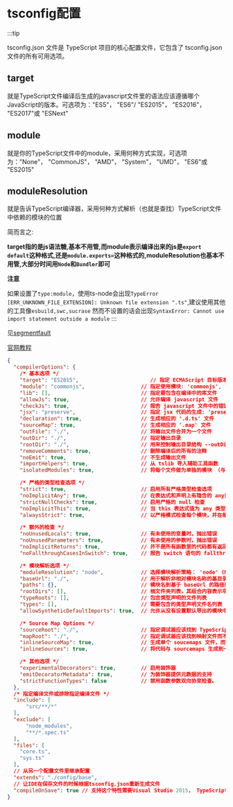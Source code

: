 # tsconfig配置

:::tip

tsconfig.json 文件是 TypeScript 项目的核心配置文件，它包含了 tsconfig.json 文件的所有可用选项。

## target  

就是TypeScript文件编译后生成的javascript文件里的语法应该遵循哪个JavaScript的版本。可选项为："ES5"， "ES6"/ "ES2015"， "ES2016"， "ES2017"或 "ESNext"

## module

就是你的TypeScript文件中的module，采用何种方式实现，可选项为："None"， "CommonJS"， "AMD"， "System"， "UMD"， "ES6"或 "ES2015"

## moduleResolution  

就是告诉TypeScript编译器，采用何种方式解析（也就是查找）TypeScript文件中依赖的模块的位置

简而言之:

**target指的是js语法糖,基本不用管,而module表示编译出来的js是`export default`这种格式,还是`module.exports=`这种格式的,moduleResolution也基本不用管,大部分时间用`Node`和`Bundler`即可**

**注意**

如果设置了`type:module`，使用ts-node会出现`TypeError [ERR_UNKNOWN_FILE_EXTENSION]: Unknown file extension ".ts"`,建议使用其他的工具像`esbuild,swc,sucrase`
然而不设置的话会出现`SyntaxError: Cannot use import statement outside a module`
:::

见[segmentfault](https://segmentfault.com/a/1190000021421461)

[官网教程](https://www.typescriptlang.org/tsconfig)

```json
{
  "compilerOptions": {
    /* 基本选项 */
    "target": "ES2015",                       // 指定 ECMAScript 目标版本: 'ES3' (default), 'ES5', 'ES2015', 'ES2016', 'ES2017', or 'ESNEXT'（"ESNext"表示最新的ES语法，包括还处在stage X阶段）
    "module": "commonjs",                  // 指定使用模块: 'commonjs', 'amd', 'system', 'umd' or 'es2015'
    "lib": [],                             // 指定要包含在编译中的库文件
    "allowJs": true,                       // 允许编译 javascript 文件
    "checkJs": true,                       // 报告 javascript 文件中的错误
    "jsx": "preserve",                     // 指定 jsx 代码的生成: 'preserve', 'react-native', or 'react'
    "declaration": true,                   // 生成相应的 '.d.ts' 文件
    "sourceMap": true,                     // 生成相应的 '.map' 文件
    "outFile": "./",                       // 将输出文件合并为一个文件
    "outDir": "./",                        // 指定输出目录
    "rootDir": "./",                       // 用来控制输出目录结构 --outDir.
    "removeComments": true,                // 删除编译后的所有的注释
    "noEmit": true,                        // 不生成输出文件
    "importHelpers": true,                 // 从 tslib 导入辅助工具函数
    "isolatedModules": true,               // 将每个文件做为单独的模块 （与 'ts.transpileModule' 类似）.

    /* 严格的类型检查选项 */
    "strict": true,                        // 启用所有严格类型检查选项
    "noImplicitAny": true,                 // 在表达式和声明上有隐含的 any类型时报错
    "strictNullChecks": true,              // 启用严格的 null 检查
    "noImplicitThis": true,                // 当 this 表达式值为 any 类型的时候，生成一个错误
    "alwaysStrict": true,                  // 以严格模式检查每个模块，并在每个文件里加入 'use strict'

    /* 额外的检查 */
    "noUnusedLocals": true,                // 有未使用的变量时，抛出错误
    "noUnusedParameters": true,            // 有未使用的参数时，抛出错误
    "noImplicitReturns": true,             // 并不是所有函数里的代码都有返回值时，抛出错误
    "noFallthroughCasesInSwitch": true,    // 报告 switch 语句的 fallthrough 错误。（即，不允许 switch 的 case 语句贯穿）

    /* 模块解析选项 */
    "moduleResolution": "node",            // 选择模块解析策略： 'node' (Node.js) or 'classic' (TypeScript pre-1.6)。默认是classic
    "baseUrl": "./",                       // 用于解析非相对模块名称的基目录
    "paths": {},                           // 模块名到基于 baseUrl 的路径映射的列表
    "rootDirs": [],                        // 根文件夹列表，其组合内容表示项目运行时的结构内容
    "typeRoots": [],                       // 包含类型声明的文件列表
    "types": [],                           // 需要包含的类型声明文件名列表
    "allowSyntheticDefaultImports": true,  // 允许从没有设置默认导出的模块中默认导入。

    /* Source Map Options */
    "sourceRoot": "./",                    // 指定调试器应该找到 TypeScript 文件而不是源文件的位置
    "mapRoot": "./",                       // 指定调试器应该找到映射文件而不是生成文件的位置
    "inlineSourceMap": true,               // 生成单个 soucemaps 文件，而不是将 sourcemaps 生成不同的文件
    "inlineSources": true,                 // 将代码与 sourcemaps 生成到一个文件中，要求同时设置了 --inlineSourceMap 或 --sourceMap 属性

    /* 其他选项 */
    "experimentalDecorators": true,        // 启用装饰器
    "emitDecoratorMetadata": true,         // 为装饰器提供元数据的支持
    "strictFunctionTypes": false           // 禁用函数参数双向协变检查。
  },
  /* 指定编译文件或排除指定编译文件 */
  "include": [
      "src/**/*"
  ],
  "exclude": [
      "node_modules",
      "**/*.spec.ts"
  ],
  "files": [
    "core.ts",
    "sys.ts"
  ],
  // 从另一个配置文件里继承配置
  "extends": "./config/base",
  // 让IDE在保存文件的时候根据tsconfig.json重新生成文件
  "compileOnSave": true // 支持这个特性需要Visual Studio 2015， TypeScript1.8.4以上并且安装atom-typescript插件
}
```
